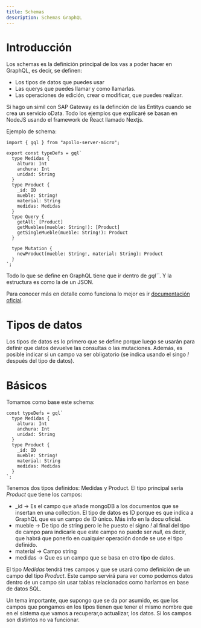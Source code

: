 ```yaml
---
title: Schemas
description: Schemas GraphQL
---
```


# Introducción

Los schemas es la definición principal de los vas a poder hacer en GraphQL, es decir, se definen:

* Los tipos de datos que puedes usar
* Las querys que puedes llamar y como llamarlas.
* Las operaciones de edición, crear o modificar, que puedes realizar.

Si hago un simil con SAP Gateway es la definción de las Entitys cuando se crea un servicio oData. Todo los ejemplos que explicaré se basan en NodeJS usando el framework de React llamado Nextjs.

Ejemplo de schema:

```tpl
import { gql } from "apollo-server-micro";

export const typeDefs = gql`
  type Medidas {
    altura: Int
    anchura: Int
    unidad: String
  }
  type Product {
    _id: ID
    mueble: String!
    material: String
    medidas: Medidas
  }
  type Query {
    getAll: [Product]
    getMuebles(mueble: String!): [Product]
    getSingleMueble(mueble: String!): Product
  }

  type Mutation {
    newProduct(mueble: String!, material: String): Product
  }
`;
```

Todo lo que se define en GraphQL tiene que ir dentro de *gql``*. Y la estructura es como la de un JSON.

Para conocer más en detalle como funciona lo mejor es ir [documentación oficial](https://graphql.org/learn/schema/).

# Tipos de datos

Los tipos de datos es lo primero que se define porque luego se usarán para definir que datos devuelve las consultas o las mutaciones. Además, es posible indicar si un campo va ser obligatorio (se indica usando el singo *!* después del tipo de datos).

# Básicos

Tomamos como base este schema:

```tpl
const typeDefs = gql`
  type Medidas {
    altura: Int
    anchura: Int
    unidad: String
  }
  type Product {
    _id: ID
    mueble: String!
    material: String
    medidas: Medidas
  }
`;
```

Tenemos dos tipos definidos: Medidas y Product. El tipo principal sería *Product* que tiene los campos:

* _id -> Es el campo que añade mongoDB a los documentos que se insertan en una collection. El tipo de datos es ID porque es que indica a GraphQL que es un campo de ID único. Más info en la docu oficial.
* mueble -> De tipo de string pero le he puesto el signo *!* al final del tipo de campo para indicarle que este campo no puede ser *null*, es decir, que habrá que ponerlo en cualquier operación donde se use el tipo definido.
* material -> Campo string
* medidas -> Que es un campo que se basa en otro tipo de datos.

El tipo *Medidas* tendrá tres campos y que se usará como definición de un campo del tipo *Product*. Este campo servirá para ver como podemos datos dentro de un campo sin usar tablas relacionados como haríamos en base de datos SQL.

Un tema importante, que supongo que se da por asumido, es que los campos que pongamos en los tipos tienen que tener el mismo nombre que en el sistema que vamos a recuperar,o actualizar, los datos. Si los campos son distintos no va funcionar.



